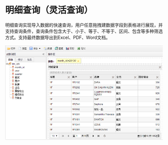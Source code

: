 # 明细查询（灵活查询）

明细查询实现导入数据的快速查询，用户任意拖拽建数据字段到表格进行展现，并支持查询条件，查询条件包含大于、小于、等于、不等于、区间、包含等多种筛选方式。支持最终数据导出到Excel、PDF、Word文档。

![明细查询](QQ图片20161208102358.png)


